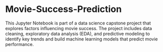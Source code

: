 # Movie-Success-Prediction
This Jupyter Notebook is part of a data science capstone project that explores factors influencing movie success. The project includes data cleaning, exploratory data analysis (EDA), and predictive modeling to identify key trends and build machine learning models that predict movie performance.
